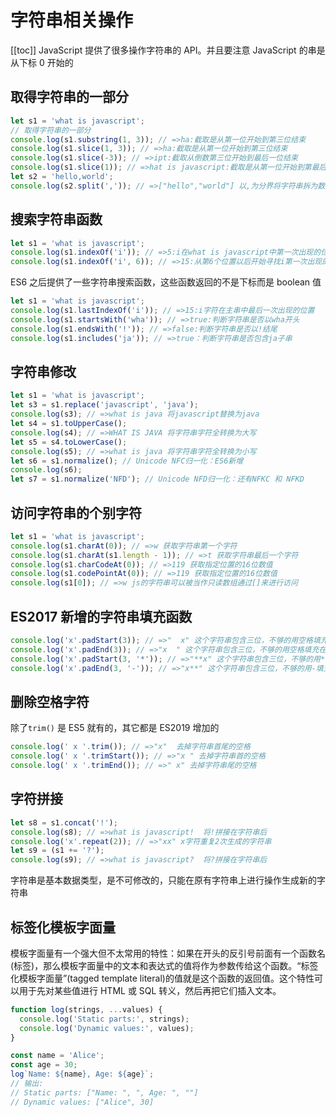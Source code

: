 # 字符串相关操作

[[toc]]
JavaScript 提供了很多操作字符串的 API。并且要注意 JavaScript 的串是从下标 0 开始的

## 取得字符串的一部分

```js
let s1 = 'what is javascript';
// 取得字符串的一部分
console.log(s1.substring(1, 3)); // =>ha:截取是从第一位开始到第三位结束
console.log(s1.slice(1, 3)); // =>ha:截取是从第一位开始到第三位结束
console.log(s1.slice(-3)); // =>ipt:截取从倒数第三位开始到最后一位结束
console.log(s1.slice(1)); // =>hat is javascript:截取是从第一位开始到第最后一位结束
let s2 = 'hello,world';
console.log(s2.split(',')); // =>["hello","world"] 以,为分界将字符串拆为数组
```

## 搜索字符串函数

```js
let s1 = 'what is javascript';
console.log(s1.indexOf('i')); // =>5:i在what is javascript中第一次出现的位置
console.log(s1.indexOf('i', 6)); // =>15:从第6个位置以后开始寻找i第一次出现的位置
```

ES6 之后提供了一些字符串搜索函数，这些函数返回的不是下标而是 boolean 值

```js
let s1 = 'what is javascript';
console.log(s1.lastIndexOf('i')); // =>15:i字符在主串中最后一次出现的位置
console.log(s1.startsWith('wha')); // =>true:判断字符串是否以wha开头
console.log(s1.endsWith('!')); // =>false:判断字符串是否以!结尾
console.log(s1.includes('ja')); // =>true：判断字符串是否包含ja子串
```

## 字符串修改

```js
let s1 = 'what is javascript';
let s3 = s1.replace('javascript', 'java');
console.log(s3); // =>what is java 将javascript替换为java
let s4 = s1.toUpperCase();
console.log(s4); // =>WHAT IS JAVA 将字符串字符全转换为大写
let s5 = s4.toLowerCase();
console.log(s5); // =>what is java 将字符串字符全转换为小写
let s6 = s1.normalize(); // Unicode NFC归一化：ES6新增
console.log(s6);
let s7 = s1.normalize('NFD'); // Unicode NFD归一化：还有NFKC 和 NFKD
```

## 访问字符串的个别字符

```js
let s1 = 'what is javascript';
console.log(s1.charAt(0)); // =>w 获取字符串第一个字符
console.log(s1.charAt(s1.length - 1)); // =>t 获取字符串最后一个字符
console.log(s1.charCodeAt(0)); // =>119 获取指定位置的16位数值
console.log(s1.codePointAt(0)); // =>119 获取指定位置的16位数值
console.log(s1[0]); // =>w js的字符串可以被当作只读数组通过[]来进行访问
```

## ES2017 新增的字符串填充函数

```js
console.log('x'.padStart(3)); // =>"  x" 这个字符串包含三位，不够的用空格填充在字符串开头
console.log('x'.padEnd(3)); // =>"x  " 这个字符串包含三位，不够的用空格填充在字符串结尾
console.log('x'.padStart(3, '*')); // =>"**x" 这个字符串包含三位，不够的用*填充在字符串开头
console.log('x'.padEnd(3, '-')); // =>"x**" 这个字符串包含三位，不够的用-填充在字符串结尾
```

## 删除空格字符

除了`trim()` 是 ES5 就有的，其它都是 ES2019 增加的

```js
console.log(' x '.trim()); // =>"x"  去掉字符串首尾的空格
console.log(' x '.trimStart()); // =>"x " 去掉字符串首的空格
console.log(' x '.trimEnd()); // =>" x" 去掉字符串尾的空格
```

## 字符拼接

```js
let s8 = s1.concat('!');
console.log(s8); // =>what is javascript!  将!拼接在字符串后
console.log('x'.repeat(2)); // =>"xx" x字符重复2次生成的字符串
let s9 = (s1 += '?');
console.log(s9); // =>what is javascript?  将?拼接在字符串后
```

字符串是基本数据类型，是不可修改的，只能在原有字符串上进行操作生成新的字符串

## 标签化模板字面量

模板字面量有一个强大但不太常用的特性：如果在开头的反引号前面有一个函数名(标签)，那么模板字面量中的文本和表达式的值将作为参数传给这个函数。“标签化模板字面量”(tagged template literal)的值就是这个函数的返回值。这个特性可以用于先对某些值进行 HTML 或 SQL 转义，然后再把它们插入文本。

```js
function log(strings, ...values) {
  console.log('Static parts:', strings);
  console.log('Dynamic values:', values);
}

const name = 'Alice';
const age = 30;
log`Name: ${name}, Age: ${age}`;
// 输出:
// Static parts: ["Name: ", ", Age: ", ""]
// Dynamic values: ["Alice", 30]
```
